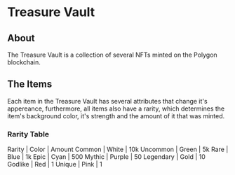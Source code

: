# Treasure Vault

## About
The Treasure Vault is a collection of several NFTs minted on the Polygon blockchain.

## The Items
Each item in the Treasure Vault has several attributes that change it's appereance, furthermore, all items also have a rarity, which determines the item's background color, it's strength and the amount of it that was minted.

### Rarity Table
Rarity | Color | Amount
Common | White | 10k
Uncommon | Green | 5k
Rare | Blue | 1k
Epic | Cyan | 500
Mythic | Purple | 50
Legendary | Gold | 10
Godlike | Red | 1
Unique | Pink | 1
